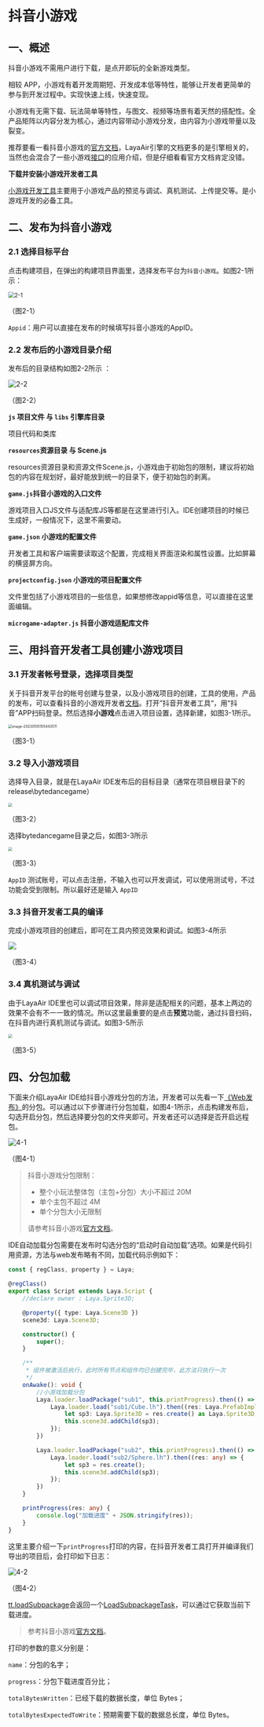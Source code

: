# 抖音小游戏



## 一、概述

抖音小游戏不需用户进行下载，是点开即玩的全新游戏类型。

相较 APP，小游戏有着开发周期短、开发成本低等特性，能够让开发者更简单的参与到开发过程中。实现快速上线，快速变现。

小游戏有无需下载、玩法简单等特性，与图文、视频等场景有着天然的搭配性。全产品矩阵以内容分发为核心，通过内容带动小游戏分发，由内容为小游戏带量以及裂变。

推荐要看一看抖音小游戏的[官方文档](https://developer.open-douyin.com/docs/resource/zh-CN/mini-game/guide/minigame/introduction/)，LayaAir引擎的文档更多的是引擎相关的，当然也会混合了一些小游戏[接口](https://developer.open-douyin.com/docs/resource/zh-CN/mini-game/develop/api/overview)的应用介绍，但是仔细看看官方文档肯定没错。

**下载并安装小游戏开发者工具**

[小游戏开发工具](https://developer.open-douyin.com/docs/resource/zh-CN/mini-game/develop/developer-instrument/developer-instrument-update-and-download)主要用于小游戏产品的预览与调试、真机测试、上传提交等。是小游戏开发的必备工具。



## 二、发布为抖音小游戏



### 2.1 选择目标平台

点击构建项目，在弹出的构建项目界面里，选择发布平台为`抖音小游戏`。如图2-1所示：

<img src="img/2-1.png" alt="2-1" style="zoom:80%;" />

（图2-1）

`Appid`：用户可以直接在发布的时候填写抖音小游戏的AppID。



### 2.2 发布后的小游戏目录介绍

发布后的目录结构如图2-2所示 ：

![2-2](img/2-2.png)

（图2-2）

**`js` 项目文件 与 `libs` 引擎库目录**

项目代码和类库

**`resources`资源目录 与 Scene.js**

resources资源目录和资源文件Scene.js，小游戏由于初始包的限制，建议将初始包的内容在规划好，最好能放到统一的目录下，便于初始包的剥离。

**`game.js`抖音小游戏的入口文件**

游戏项目入口JS文件与适配库JS等都是在这里进行引入。IDE创建项目的时候已生成好，一般情况下，这里不需要动。

**`game.json` 小游戏的配置文件**

开发者工具和客户端需要读取这个配置，完成相关界面渲染和属性设置。比如屏幕的横竖屏方向。

**`projectconfig.json` 小游戏的项目配置文件**

文件里包括了小游戏项目的一些信息，如果想修改appid等信息，可以直接在这里面编辑。

**`microgame-adapter.js` 抖音小游戏适配库文件**



## 三、用抖音开发者工具创建小游戏项目



### 3.1 开发者帐号登录，选择项目类型

关于抖音开发平台的帐号创建与登录，以及小游戏项目的创建，工具的使用，产品的发布，可以查看抖音的小游戏开发者[文档](https://developer.open-douyin.com/docs/resource/zh-CN/mini-game/guide/minigame/sign)。打开”抖音开发者工具“，用“抖音”APP扫码登录。然后选择**小游戏**点击进入项目设置，选择新建，如图3-1所示。

<img src="img/3-1.png" alt="image-20230105105443511" style="zoom:50%;" /> 

（图3-1）

### 3.2 导入小游戏项目

选择导入目录，就是在LayaAir IDE发布后的目标目录（通常在项目根目录下的release\bytedancegame）

<img src="img/3-2.png" style="zoom:50%;" /> 

（图3-2）

选择bytedancegame目录之后，如图3-3所示

<img src="img/3-3.png" style="zoom:50%;" /> 

（图3-3）

`AppID` 测试账号，可以点击注册，不输入也可以开发调试，可以使用测试号，不过功能会受到限制。所以最好还是输入 `AppID`

### 3.3 抖音开发者工具的编译

完成小游戏项目的创建后，即可在工具内预览效果和调试。如图3-4所示

![](img/3-4.png)

（图3-4）

### 3.4 真机测试与调试

由于LayaAir IDE里也可以调试项目效果，除非是适配相关的问题，基本上两边的效果不会有不一一致的情况。所以这里最重要的是点击**预览**功能，通过抖音扫码，在抖音内进行真机测试与调试。如图3-5所示

<img src="img/3-5.png" style="zoom:50%;" /> 

（图3-5）

## 四、分包加载

下面来介绍LayaAir IDE给抖音小游戏分包的方法，开发者可以先看一下[《Web发布》](../../web/readme.md)的分包。可以通过以下步骤进行分包加载，如图4-1所示，点击构建发布后，勾选开启分包，然后选择要分包的文件夹即可。开发者还可以选择是否开启远程包。

![4-1](img/4-1.png)

（图4-1）

> 抖音小游戏分包限制：
>
> - 整个小玩法整体包（主包+分包）大小不超过 20M
> - 单个主包不超过 4M
> - 单个分包大小无限制
>
> 请参考抖音小游戏[官方文档](https://developer.open-douyin.com/docs/resource/zh-CN/interaction/develop/framework/subpackages/introduction/)。

IDE自动加载分包需要在发布时勾选分包的“启动时自动加载”选项。如果是代码引用资源，方法与web发布略有不同，加载代码示例如下：

```typescript
const { regClass, property } = Laya;

@regClass()
export class Script extends Laya.Script {
    //declare owner : Laya.Sprite3D;

    @property({ type: Laya.Scene3D })
    scene3d: Laya.Scene3D;

    constructor() {
        super();
    }

    /**
     * 组件被激活后执行，此时所有节点和组件均已创建完毕，此方法只执行一次
     */
    onAwake(): void {
        //小游戏加载分包
        Laya.loader.loadPackage("sub1", this.printProgress).then(() => {
            Laya.loader.load("sub1/Cube.lh").then((res: Laya.PrefabImpl) => {
                let sp3: Laya.Sprite3D = res.create() as Laya.Sprite3D;
                this.scene3d.addChild(sp3);
            });
        })

        Laya.loader.loadPackage("sub2", this.printProgress).then(() => {
            Laya.loader.load("sub2/Sphere.lh").then((res: any) => {
                let sp3 = res.create();
                this.scene3d.addChild(sp3);
            });
        })
    }

    printProgress(res: any) {
        console.log("加载进度" + JSON.stringify(res));
    }
}
```

这里主要介绍一下`printProgress`打印的内容，在抖音开发者工具打开并编译我们导出的项目后，会打印如下日志：

![4-2](img/4-2.png)

（图4-2）

[tt.loadSubpackage](https://developer.open-douyin.com/docs/resource/zh-CN/interaction/develop/api/loadSubpackage/tt-loadSubpackage)会返回一个[LoadSubpackageTask](https://developer.open-douyin.com/docs/resource/zh-CN/interaction/develop/api/loadSubpackage/LoadSubpackageTask)，可以通过它获取当前下载进度。

> 参考抖音小游戏[官方文档](https://developer.open-douyin.com/docs/resource/zh-CN/interaction/develop/framework/subpackages/basic)。

打印的参数的意义分别是：

`name`：分包的名字；

`progress`：分包下载进度百分比；

`totalBytesWritten`：已经下载的数据长度，单位 Bytes；

`totalBytesExpectedToWrite`：预期需要下载的数据总长度，单位 Bytes。